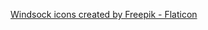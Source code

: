 <a href="https://www.flaticon.com/free-icons/windsock" title="windsock icons">Windsock icons created by Freepik - Flaticon</a>